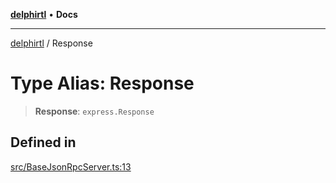 [**delphirtl**](../README.md) • **Docs**

***

[delphirtl](../globals.md) / Response

# Type Alias: Response

> **Response**: `express.Response`

## Defined in

[src/BaseJsonRpcServer.ts:13](https://github.com/chuacw/delphirtl/blob/b363681ceafc5201b1500ec74e5ca8bda65687c6/src/BaseJsonRpcServer.ts#L13)
